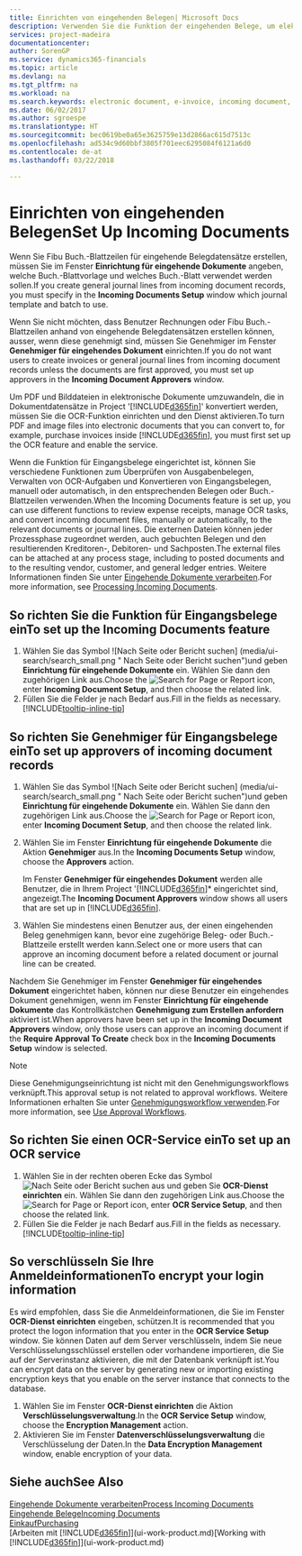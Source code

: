 ```yaml
---
title: Einrichten von eingehenden Belegen| Microsoft Docs
description: Verwenden Sie die Funktion der eingehenden Belege, um elektronische Belege zu erstellen, verwalten Sie OCRaufgaben, importieren Sie Rechnungen und wandeln Sie Bilddateien um.
services: project-madeira
documentationcenter: 
author: SorenGP
ms.service: dynamics365-financials
ms.topic: article
ms.devlang: na
ms.tgt_pltfrm: na
ms.workload: na
ms.search.keywords: electronic document, e-invoice, incoming document, OCR, ecommerce, document exchange, import invoice
ms.date: 06/02/2017
ms.author: sgroespe
ms.translationtype: HT
ms.sourcegitcommit: bec0619be0a65e3625759e13d2866ac615d7513c
ms.openlocfilehash: ad534c9d60bbf3805f701eec6295084f6121a6d0
ms.contentlocale: de-at
ms.lasthandoff: 03/22/2018

---
```

# <a name="set-up-incoming-documents"></a><span data-ttu-id="d9cd0-103">Einrichten von eingehenden Belegen</span><span class="sxs-lookup"><span data-stu-id="d9cd0-103">Set Up Incoming Documents</span></span>
<span data-ttu-id="d9cd0-104">Wenn Sie Fibu Buch.-Blattzeilen für eingehende Belegdatensätze erstellen, müssen Sie im Fenster **Einrichtung für eingehende Dokumente** angeben, welche Buch.-Blattvorlage und welches Buch.-Blatt verwendet werden sollen.</span><span class="sxs-lookup"><span data-stu-id="d9cd0-104">If you create general journal lines from incoming document records, you must specify in the **Incoming Documents Setup** window which journal template and batch to use.</span></span>

<span data-ttu-id="d9cd0-105">Wenn Sie nicht möchten, dass Benutzer Rechnungen oder Fibu Buch.-Blattzeilen anhand von eingehende Belegdatensätzen erstellen können, ausser, wenn diese genehmigt sind, müssen Sie Genehmiger im Fenster **Genehmiger für eingehendes Dokument** einrichten.</span><span class="sxs-lookup"><span data-stu-id="d9cd0-105">If you do not want users to create invoices or general journal lines from incoming document records unless the documents are first approved, you must set up approvers in the **Incoming Document Approvers** window.</span></span>

<span data-ttu-id="d9cd0-106">Um PDF und Bilddateien in elektronische Dokumente umzuwandeln, die in Dokumentdatensätze in Project '[!INCLUDE[d365fin](includes/d365fin_md.md)]' konvertiert werden, müssen Sie die OCR-Funktion einrichten und den Dienst aktivieren.</span><span class="sxs-lookup"><span data-stu-id="d9cd0-106">To turn PDF and image files into electronic documents that you can convert to, for example, purchase invoices inside [!INCLUDE[d365fin](includes/d365fin_md.md)], you must first set up the OCR feature and enable the service.</span></span>

<span data-ttu-id="d9cd0-107">Wenn die Funktion für Eingangsbelege eingerichtet ist, können Sie verschiedene Funktionen zum Überprüfen von Ausgabenbelegen, Verwalten von OCR-Aufgaben und Konvertieren von Eingangsbelegen, manuell oder automatisch, in den entsprechenden Belegen oder Buch.-Blattzeilen verwenden.</span><span class="sxs-lookup"><span data-stu-id="d9cd0-107">When the Incoming Documents feature is set up, you can use different functions to review expense receipts, manage OCR tasks, and convert incoming document files, manually or automatically, to the relevant documents or journal lines.</span></span> <span data-ttu-id="d9cd0-108">Die externen Dateien können jeder Prozessphase zugeordnet werden, auch gebuchten Belegen und den resultierenden Kreditoren-, Debitoren- und Sachposten.</span><span class="sxs-lookup"><span data-stu-id="d9cd0-108">The external files can be attached at any process stage, including to posted documents and to the resulting vendor, customer, and general ledger entries.</span></span> <span data-ttu-id="d9cd0-109">Weitere Informationen finden Sie unter [Eingehende Dokumente verarbeiten](across-process-income-documents.md).</span><span class="sxs-lookup"><span data-stu-id="d9cd0-109">For more information, see [Processing Incoming Documents](across-process-income-documents.md).</span></span>

## <a name="to-set-up-the-incoming-documents-feature"></a><span data-ttu-id="d9cd0-110">So richten Sie die Funktion für Eingangsbelege ein</span><span class="sxs-lookup"><span data-stu-id="d9cd0-110">To set up the Incoming Documents feature</span></span>
1. <span data-ttu-id="d9cd0-111">Wählen Sie das Symbol ![Nach Seite oder Bericht suchen] (media/ui-search/search_small.png " Nach Seite oder Bericht suchen")und geben **Einrichtung für eingehende Dokumente** ein. Wählen Sie dann den zugehörigen Link aus.</span><span class="sxs-lookup"><span data-stu-id="d9cd0-111">Choose the ![Search for Page or Report](media/ui-search/search_small.png "Search for Page or Report icon") icon, enter **Incoming Document Setup**, and then choose the related link.</span></span>
2. <span data-ttu-id="d9cd0-112">Füllen Sie die Felder je nach Bedarf aus.</span><span class="sxs-lookup"><span data-stu-id="d9cd0-112">Fill in the fields as necessary.</span></span> [!INCLUDE[tooltip-inline-tip](includes/tooltip-inline-tip_md.md)]

## <a name="to-set-up-approvers-of-incoming-document-records"></a><span data-ttu-id="d9cd0-113">So richten Sie Genehmiger für Eingangsbelege ein</span><span class="sxs-lookup"><span data-stu-id="d9cd0-113">To set up approvers of incoming document records</span></span>
1. <span data-ttu-id="d9cd0-114">Wählen Sie das Symbol ![Nach Seite oder Bericht suchen] (media/ui-search/search_small.png " Nach Seite oder Bericht suchen")und geben **Einrichtung für eingehende Dokumente** ein. Wählen Sie dann den zugehörigen Link aus.</span><span class="sxs-lookup"><span data-stu-id="d9cd0-114">Choose the ![Search for Page or Report](media/ui-search/search_small.png "Search for Page or Report icon") icon, enter **Incoming Document Setup**, and then choose the related link.</span></span>  
2. <span data-ttu-id="d9cd0-115">Wählen Sie im Fenster **Einrichtung für eingehende Dokumente** die Aktion **Genehmiger** aus.</span><span class="sxs-lookup"><span data-stu-id="d9cd0-115">In the **Incoming Documents Setup** window, choose the **Approvers** action.</span></span>

    <span data-ttu-id="d9cd0-116">Im Fenster **Genehmiger für eingehendes Dokument** werden alle Benutzer, die in Ihrem Project '[!INCLUDE[d365fin](includes/d365fin_md.md)]\* eingerichtet sind, angezeigt.</span><span class="sxs-lookup"><span data-stu-id="d9cd0-116">The **Incoming Document Approvers** window shows all users that are set up in [!INCLUDE[d365fin](includes/d365fin_md.md)].</span></span>  
3. <span data-ttu-id="d9cd0-117">Wählen Sie mindestens einen Benutzer aus, der einen eingehenden Beleg genehmigen kann, bevor eine zugehörige Beleg- oder Buch.-Blattzeile erstellt werden kann.</span><span class="sxs-lookup"><span data-stu-id="d9cd0-117">Select one or more users that can approve an incoming document before a related document or journal line can be created.</span></span>

<span data-ttu-id="d9cd0-118">Nachdem Sie Genehmiger im Fenster **Genehmiger für eingehendes Dokument** eingerichtet haben, können nur diese Benutzer ein eingehendes Dokument genehmigen, wenn im Fenster **Einrichtung für eingehende Dokumente** das Kontrollkästchen **Genehmigung zum Erstellen anfordern** aktiviert ist.</span><span class="sxs-lookup"><span data-stu-id="d9cd0-118">When approvers have been set up in the **Incoming Document Approvers** window, only those users can approve an incoming document if the **Require Approval To Create** check box in the **Incoming Documents Setup** window is selected.</span></span>

> [!NOTE]  
>   <span data-ttu-id="d9cd0-119">Diese Genehmigungseinrichtung ist nicht mit den Genehmigungsworkflows verknüpft.</span><span class="sxs-lookup"><span data-stu-id="d9cd0-119">This approval setup is not related to approval workflows.</span></span> <span data-ttu-id="d9cd0-120">Weitere Informationen erhalten Sie unter [Genehmigungsworkflow verwenden](across-how-use-approval-workflows.md).</span><span class="sxs-lookup"><span data-stu-id="d9cd0-120">For more information, see [Use Approval Workflows](across-how-use-approval-workflows.md).</span></span>

## <a name="to-set-up-an-ocr-service"></a><span data-ttu-id="d9cd0-121">So richten Sie einen OCR-Service ein</span><span class="sxs-lookup"><span data-stu-id="d9cd0-121">To set up an OCR service</span></span>
1. <span data-ttu-id="d9cd0-122">Wählen Sie in der rechten oberen Ecke das Symbol ![Nach Seite oder Bericht suchen](media/ui-search/search_small.png "Nach Seite oder Bericht suchen") aus und geben Sie **OCR-Dienst einrichten** ein. Wählen Sie dann den zugehörigen Link aus.</span><span class="sxs-lookup"><span data-stu-id="d9cd0-122">Choose the ![Search for Page or Report](media/ui-search/search_small.png "Search for Page or Report icon") icon, enter **OCR Service Setup**, and then choose the related link.</span></span>
2. <span data-ttu-id="d9cd0-123">Füllen Sie die Felder je nach Bedarf aus.</span><span class="sxs-lookup"><span data-stu-id="d9cd0-123">Fill in the fields as necessary.</span></span> [!INCLUDE[tooltip-inline-tip](includes/tooltip-inline-tip_md.md)]

## <a name="to-encrypt-your-login-information"></a><span data-ttu-id="d9cd0-124">So verschlüsseln Sie Ihre Anmeldeinformationen</span><span class="sxs-lookup"><span data-stu-id="d9cd0-124">To encrypt your login information</span></span>
<span data-ttu-id="d9cd0-125">Es wird empfohlen, dass Sie die Anmeldeinformationen, die Sie im Fenster **OCR-Dienst einrichten** eingeben, schützen.</span><span class="sxs-lookup"><span data-stu-id="d9cd0-125">It is recommended that you protect the logon information that you enter in the **OCR Service Setup** window.</span></span> <span data-ttu-id="d9cd0-126">Sie können Daten auf dem Server verschlüsseln, indem Sie neue Verschlüsselungsschlüssel erstellen oder vorhandene importieren, die Sie auf der Serverinstanz aktivieren, die mit der Datenbank verknüpft ist.</span><span class="sxs-lookup"><span data-stu-id="d9cd0-126">You can encrypt data on the server by generating new or importing existing encryption keys that you enable on the server instance that connects to the database.</span></span>

1. <span data-ttu-id="d9cd0-127">Wählen Sie im Fenster **OCR-Dienst einrichten** die Aktion **Verschlüsselungsverwaltung**.</span><span class="sxs-lookup"><span data-stu-id="d9cd0-127">In the **OCR Service Setup** window, choose the **Encryption Management** action.</span></span>
2. <span data-ttu-id="d9cd0-128">Aktivieren Sie im Fenster **Datenverschlüsselungsverwaltung** die Verschlüsselung der Daten.</span><span class="sxs-lookup"><span data-stu-id="d9cd0-128">In the **Data Encryption Management** window, enable encryption of your data.</span></span>

## <a name="see-also"></a><span data-ttu-id="d9cd0-129">Siehe auch</span><span class="sxs-lookup"><span data-stu-id="d9cd0-129">See Also</span></span>
[<span data-ttu-id="d9cd0-130">Eingehende Dokumente verarbeiten</span><span class="sxs-lookup"><span data-stu-id="d9cd0-130">Process Incoming Documents</span></span>](across-process-income-documents.md)  
[<span data-ttu-id="d9cd0-131">Eingehende Belege</span><span class="sxs-lookup"><span data-stu-id="d9cd0-131">Incoming Documents</span></span>](across-income-documents.md)  
[<span data-ttu-id="d9cd0-132">Einkauf</span><span class="sxs-lookup"><span data-stu-id="d9cd0-132">Purchasing</span></span>](purchasing-manage-purchasing.md)  
<span data-ttu-id="d9cd0-133">[Arbeiten mit [!INCLUDE[d365fin](includes/d365fin_md.md)]](ui-work-product.md)</span><span class="sxs-lookup"><span data-stu-id="d9cd0-133">[Working with [!INCLUDE[d365fin](includes/d365fin_md.md)]](ui-work-product.md)</span></span>

